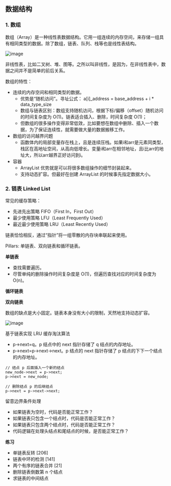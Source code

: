 ## 数据结构

### 1. 数组

数组（Array）是一种线性表数据结构。它用一组连续的内存空间，来存储一组具有相同类型的数据。除了数组，链表、队列、栈等也是线性表结构。

![image](https://user-images.githubusercontent.com/46979228/184301712-daafb990-4e1f-4bf4-ad73-62d5868ca0b2.png)

非线性表，比如二叉树、堆、图等。之所以叫非线性，是因为，在非线性表中，数据之间并不是简单的前后关系。

数组的特性：
- 连续的内存空间和相同类型的数据。
  - 优势是“随机访问”。寻址公式： a[i]_address = base_address + i * data_type_size
  - 数组与链表区别：数组支持随机访问，根据下标/偏移（offset）随机访问的时间复杂度为 O(1)。链表适合插入、删除，时间复杂度 O(1)；
  - 但数组的很多操作变得非常低效，比如要想在数组中删除、插入一个数据，为了保证连续性，就需要做大量的数据搬移工作。
- 数组的访问越界问题
  - 函数体内的局部变量存在栈上，且是连续压栈。如果i和arr是元素同类型，栈区在高地址空间，从高向低增长。变量i和arr在相邻地址，且i比arr的地址大，所以arr越界正好访问到i。
- 容器
  - ArrayList 优势就是可以将很多数组操作的细节封装起来。
  - 支持动态扩容。但最好在创建 ArrayList 的时候事先指定数据大小。

### 2. 链表 Linked List

常见的缓存策略：
- 先进先出策略 FIFO（First In，First Out）
- 最少使用策略 LFU（Least Frequently Used）
- 最近最少使用策略 LRU（Least Recently Used）

链表恰恰相反，通过“指针”将一组零散的内存块串联起来使用。

Pillars: 单链表、双向链表和循环链表。

**单链表**
- 查找需要遍历。
- 尽管单纯的删除操作时间复杂度是 O(1)，但遍历查找对应的时间复杂度为 O(n)。

**循环链表**

**双向链表**

数组的缺点是大小固定。链表本身没有大小的限制，天然地支持动态扩容。

![image](https://user-images.githubusercontent.com/46979228/184306267-b1bbccd2-2984-4da0-87af-b81754f87465.png)

基于链表实现 LRU 缓存淘汰算法
- p->next=q。p 结点中的 next 指针存储了 q 结点的内存地址。
- p->next=p->next->next。p 结点的 next 指针存储了 p 结点的下下一个结点的内存地址。


```
// 结点 p 后面插入一个新的结点
new_node->next = p->next;
p->next = new_node;

// 删除结点 p 的后继结点
p->next = p->next->next;
```

留意边界条件处理
- 如果链表为空时，代码是否能正常工作？
- 如果链表只包含一个结点时，代码是否能正常工作？
- 如果链表只包含两个结点时，代码是否能正常工作？
- 代码逻辑在处理头结点和尾结点的时候，是否能正常工作？

**练习**
- 单链表反转 [206]
- 链表中环的检测 [141]
- 两个有序的链表合并 [21]
- 删除链表倒数第 n 个结点
- 求链表的中间结点
